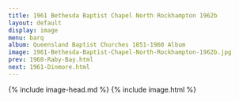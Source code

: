 ```yaml
---
title: 1961 Bethesda Baptist Chapel North Rockhampton 1962b
layout: default
display: image
menu: barq
album: Queensland Baptist Churches 1851-1960 Album
image: 1961-Bethesda-Baptist-Chapel-North-Rockhampton-1962b.jpg
prev: 1960-Raby-Bay.html
next: 1961-Dinmore.html
---
```

{% include image-head.md %}
{% include image.html %}